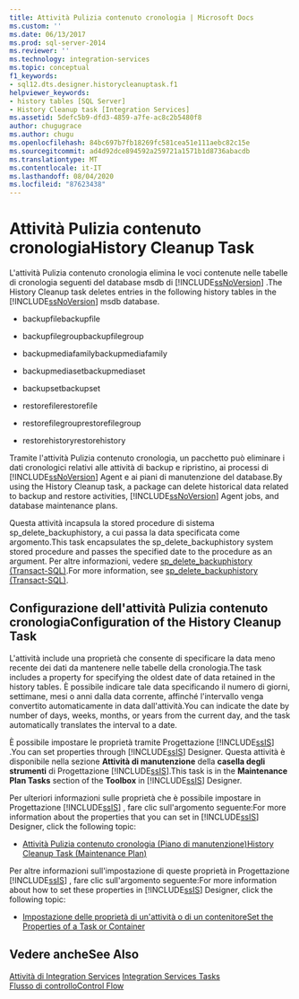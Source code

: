 ```yaml
---
title: Attività Pulizia contenuto cronologia | Microsoft Docs
ms.custom: ''
ms.date: 06/13/2017
ms.prod: sql-server-2014
ms.reviewer: ''
ms.technology: integration-services
ms.topic: conceptual
f1_keywords:
- sql12.dts.designer.historycleanuptask.f1
helpviewer_keywords:
- history tables [SQL Server]
- History Cleanup task [Integration Services]
ms.assetid: 5defc5b9-dfd3-4859-a7fe-ac8c2b5480f8
author: chugugrace
ms.author: chugu
ms.openlocfilehash: 84bc697b7fb18269fc581cea51e111aebc82c15e
ms.sourcegitcommit: ad4d92dce894592a259721a1571b1d8736abacdb
ms.translationtype: MT
ms.contentlocale: it-IT
ms.lasthandoff: 08/04/2020
ms.locfileid: "87623438"
---
```

# <a name="history-cleanup-task"></a><span data-ttu-id="ac773-102">Attività Pulizia contenuto cronologia</span><span class="sxs-lookup"><span data-stu-id="ac773-102">History Cleanup Task</span></span>
  <span data-ttu-id="ac773-103">L'attività Pulizia contenuto cronologia elimina le voci contenute nelle tabelle di cronologia seguenti del database msdb di [!INCLUDE[ssNoVersion](../../includes/ssnoversion-md.md)] .</span><span class="sxs-lookup"><span data-stu-id="ac773-103">The History Cleanup task deletes entries in the following history tables in the [!INCLUDE[ssNoVersion](../../includes/ssnoversion-md.md)] msdb database.</span></span>  
  
-   <span data-ttu-id="ac773-104">backupfile</span><span class="sxs-lookup"><span data-stu-id="ac773-104">backupfile</span></span>  
  
-   <span data-ttu-id="ac773-105">backupfilegroup</span><span class="sxs-lookup"><span data-stu-id="ac773-105">backupfilegroup</span></span>  
  
-   <span data-ttu-id="ac773-106">backupmediafamily</span><span class="sxs-lookup"><span data-stu-id="ac773-106">backupmediafamily</span></span>  
  
-   <span data-ttu-id="ac773-107">backupmediaset</span><span class="sxs-lookup"><span data-stu-id="ac773-107">backupmediaset</span></span>  
  
-   <span data-ttu-id="ac773-108">backupset</span><span class="sxs-lookup"><span data-stu-id="ac773-108">backupset</span></span>  
  
-   <span data-ttu-id="ac773-109">restorefile</span><span class="sxs-lookup"><span data-stu-id="ac773-109">restorefile</span></span>  
  
-   <span data-ttu-id="ac773-110">restorefilegroup</span><span class="sxs-lookup"><span data-stu-id="ac773-110">restorefilegroup</span></span>  
  
-   <span data-ttu-id="ac773-111">restorehistory</span><span class="sxs-lookup"><span data-stu-id="ac773-111">restorehistory</span></span>  
  
 <span data-ttu-id="ac773-112">Tramite l'attività Pulizia contenuto cronologia, un pacchetto può eliminare i dati cronologici relativi alle attività di backup e ripristino, ai processi di [!INCLUDE[ssNoVersion](../../includes/ssnoversion-md.md)] Agent e ai piani di manutenzione del database.</span><span class="sxs-lookup"><span data-stu-id="ac773-112">By using the History Cleanup task, a package can delete historical data related to backup and restore activities, [!INCLUDE[ssNoVersion](../../includes/ssnoversion-md.md)] Agent jobs, and database maintenance plans.</span></span>  
  
 <span data-ttu-id="ac773-113">Questa attività incapsula la stored procedure di sistema sp_delete_backuphistory, a cui passa la data specificata come argomento.</span><span class="sxs-lookup"><span data-stu-id="ac773-113">This task encapsulates the sp_delete_backuphistory system stored procedure and passes the specified date to the procedure as an argument.</span></span> <span data-ttu-id="ac773-114">Per altre informazioni, vedere [sp_delete_backuphistory &#40;Transact-SQL&#41;](/sql/relational-databases/system-stored-procedures/sp-delete-backuphistory-transact-sql).</span><span class="sxs-lookup"><span data-stu-id="ac773-114">For more information, see [sp_delete_backuphistory &#40;Transact-SQL&#41;](/sql/relational-databases/system-stored-procedures/sp-delete-backuphistory-transact-sql).</span></span>  
  
## <a name="configuration-of-the-history-cleanup-task"></a><span data-ttu-id="ac773-115">Configurazione dell'attività Pulizia contenuto cronologia</span><span class="sxs-lookup"><span data-stu-id="ac773-115">Configuration of the History Cleanup Task</span></span>  
 <span data-ttu-id="ac773-116">L'attività include una proprietà che consente di specificare la data meno recente dei dati da mantenere nelle tabelle della cronologia.</span><span class="sxs-lookup"><span data-stu-id="ac773-116">The task includes a property for specifying the oldest date of data retained in the history tables.</span></span> <span data-ttu-id="ac773-117">È possibile indicare tale data specificando il numero di giorni, settimane, mesi o anni dalla data corrente, affinché l'intervallo venga convertito automaticamente in data dall'attività.</span><span class="sxs-lookup"><span data-stu-id="ac773-117">You can indicate the date by number of days, weeks, months, or years from the current day, and the task automatically translates the interval to a date.</span></span>  
  
 <span data-ttu-id="ac773-118">È possibile impostare le proprietà tramite Progettazione [!INCLUDE[ssIS](../../../includes/ssis-md.md)] .</span><span class="sxs-lookup"><span data-stu-id="ac773-118">You can set properties through [!INCLUDE[ssIS](../../../includes/ssis-md.md)] Designer.</span></span> <span data-ttu-id="ac773-119">Questa attività è disponibile nella sezione **Attività di manutenzione** della **casella degli strumenti** di Progettazione [!INCLUDE[ssIS](../../../includes/ssis-md.md)].</span><span class="sxs-lookup"><span data-stu-id="ac773-119">This task is in the **Maintenance Plan Tasks** section of the **Toolbox** in [!INCLUDE[ssIS](../../../includes/ssis-md.md)] Designer.</span></span>  
  
 <span data-ttu-id="ac773-120">Per ulteriori informazioni sulle proprietà che è possibile impostare in Progettazione [!INCLUDE[ssIS](../../../includes/ssis-md.md)] , fare clic sull'argomento seguente:</span><span class="sxs-lookup"><span data-stu-id="ac773-120">For more information about the properties that you can set in [!INCLUDE[ssIS](../../../includes/ssis-md.md)] Designer, click the following topic:</span></span>  
  
-   [<span data-ttu-id="ac773-121">Attività Pulizia contenuto cronologia &#40;Piano di manutenzione&#41;</span><span class="sxs-lookup"><span data-stu-id="ac773-121">History Cleanup Task &#40;Maintenance Plan&#41;</span></span>](../../relational-databases/maintenance-plans/history-cleanup-task-maintenance-plan.md)  
  
 <span data-ttu-id="ac773-122">Per altre informazioni sull'impostazione di queste proprietà in Progettazione [!INCLUDE[ssIS](../../../includes/ssis-md.md)] , fare clic sull'argomento seguente:</span><span class="sxs-lookup"><span data-stu-id="ac773-122">For more information about how to set these properties in [!INCLUDE[ssIS](../../../includes/ssis-md.md)] Designer, click the following topic:</span></span>  
  
-   [<span data-ttu-id="ac773-123">Impostazione delle proprietà di un'attività o di un contenitore</span><span class="sxs-lookup"><span data-stu-id="ac773-123">Set the Properties of a Task or Container</span></span>](../set-the-properties-of-a-task-or-container.md)  
  
## <a name="see-also"></a><span data-ttu-id="ac773-124">Vedere anche</span><span class="sxs-lookup"><span data-stu-id="ac773-124">See Also</span></span>  
 <span data-ttu-id="ac773-125">[Attività di Integration Services](integration-services-tasks.md) </span><span class="sxs-lookup"><span data-stu-id="ac773-125">[Integration Services Tasks](integration-services-tasks.md) </span></span>  
 [<span data-ttu-id="ac773-126">Flusso di controllo</span><span class="sxs-lookup"><span data-stu-id="ac773-126">Control Flow</span></span>](control-flow.md)  
  
  
